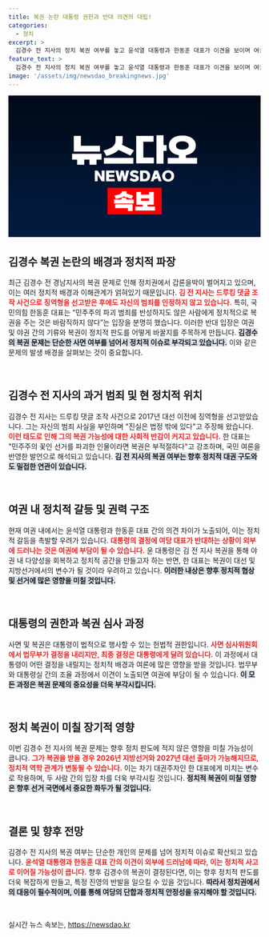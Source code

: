 ```yaml
---
title: 복권 논란 대통령 권한과 반대 의견의 대립!
categories:
  - 정치
excerpt: >
  김경수 전 지사의 정치 복권 여부를 놓고 윤석열 대통령과 한동훈 대표가 이견을 보이며 여권 내 갈등이 불거졌다. 한 대표는 민주주의 파괴 범죄를 반성하지 않은 김 전 지사의 복권을 반대하는 목소리를 높여 정치적 긴장이 고조되고 있다. 과연, 윤 대통령의 결정은 어떻게 될까?
feature_text: >
  김경수 전 지사의 정치 복권 여부를 놓고 윤석열 대통령과 한동훈 대표가 이견을 보이며 여권 내 갈등이 불거졌다. 한 대표는 민주주의 파괴 범죄를 반성하지 않은 김 전 지사의 복권을 반대하는 목소리를 높여 정치적 긴장이 고조되고 있다. 과연, 윤 대통령의 결정은 어떻게 될까?
image: '/assets/img/newsdao_breakingnews.jpg'
---
```


<p><img src="/assets/img/newsdao_breakingnews.jpg" alt="koreaapp 속보" /></p>

<h2 data-ke-size="size26">김경수 복권 논란의 배경과 정치적 파장</h2>

<p data-ke-size="size16">최근 김경수 전 경남지사의 복권 문제로 인해 정치권에서 갑론을박이 벌어지고 있으며, 이는 여러 정치적 배경과 이해관계가 얽혀있기 때문입니다. <b><span style="color: #ee2323;">김 전 지사는 드루킹 댓글 조작 사건으로 징역형을 선고받은 후에도 자신의 범죄를 인정하지 않고 있습니다.</span></b> 특히, 국민의힘 한동훈 대표는 “민주주의 파괴 범죄를 반성하지도 않은 사람에게 정치적으로 복권을 주는 것은 바람직하지 않다”는 입장을 분명히 했습니다. 이러한 반대 입장은 여권 및 야권 간의 기류와 복권이 정치적 판도를 어떻게 바꿀지를 주목하게 만듭니다. <b><span style="background-color: #21538527;">김경수의 복권 문제는 단순한 사면 여부를 넘어서 정치적 이슈로 부각되고 있습니다.</span></b> 이와 같은 문제의 발생 배경을 살펴보는 것이 중요합니다.</p>

<p data-ke-size="size16">&nbsp;</p>

<h2 data-ke-size="size26">김경수 전 지사의 과거 범죄 및 현 정치적 위치</h2>

<p data-ke-size="size16">김경수 전 지사는 드루킹 댓글 조작 사건으로 2017년 대선 이전에 징역형을 선고받았습니다. 그는 자신의 범죄 사실을 부인하며 "진실은 법정 밖에 있다"고 주장해 왔습니다. <b><span style="color: #ee2323;">이런 태도로 인해 그의 복권 가능성에 대한 사회적 반감이 커지고 있습니다.</span></b> 한 대표는 "민주주의 꽃인 선거를 파괴한 인물이라면 복권은 부적절하다"고 강조하며, 국민 여론을 반영한 발언으로 해석되고 있습니다. <b><span style="background-color: #21538527;">김 전 지사의 복권 여부는 향후 정치적 대권 구도와도 밀접한 연관이 있습니다.</span></b></p>

<p data-ke-size="size16">&nbsp;</p>

<h2 data-ke-size="size26">여권 내 정치적 갈등 및 권력 구조</h2>

<p data-ke-size="size16">현재 여권 내에서는 윤석열 대통령과 한동훈 대표 간의 의견 차이가 노출되어, 이는 정치적 갈등을 촉발할 우려가 있습니다. <b><span style="color: #ee2323;">대통령의 결정에 여당 대표가 반대하는 상황이 외부에 드러나는 것은 여권에 부담이 될 수 있습니다.</span></b> 윤 대통령은 김 전 지사 복권을 통해 야권 내 다양성을 회복하고 정치적 공간을 만들고자 하는 반면, 한 대표는 복권이 대선 및 지방선거에서의 변수가 될 것이라 우려하고 있습니다. <b><span style="background-color: #21538527;">이러한 내상은 향후 정치적 협상 및 선거에 많은 영향을 미칠 것입니다.</span></b></p>

<p data-ke-size="size16">&nbsp;</p>

<h2 data-ke-size="size26">대통령의 권한과 복권 심사 과정</h2>

<p data-ke-size="size16">사면 및 복권은 대통령이 법적으로 행사할 수 있는 헌법적 권한입니다. <b><span style="color: #ee2323;">사면 심사위원회에서 법무부가 결정을 내리지만, 최종 결정은 대통령에게 달려 있습니다.</span></b> 이 과정에서 대통령이 어떤 결정을 내릴지는 정치적 배경과 여론에 많은 영향을 받을 것입니다. 법무부와 대통령실 간의 조율 과정에서 이견이 노출되면 여권에 부담이 될 수 있습니다. <b><span style="background-color: #21538527;">이 모든 과정은 복권 문제의 중요성을 더욱 부각시킵니다.</span></b></p>

<p data-ke-size="size16">&nbsp;</p>

<h2 data-ke-size="size26">정치 복권이 미칠 장기적 영향</h2>

<p data-ke-size="size16">이번 김경수 전 지사의 복권 문제는 향후 정치 판도에 적지 않은 영향을 미칠 가능성이 큽니다. <b><span style="color: #ee2323;">그가 복권을 받을 경우 2026년 지방선거와 2027년 대선 출마가 가능해지므로, 정치적 역학 관계가 변동될 수 있습니다.</span></b> 이는 차기 대권주자인 한 대표에게 미치는 변수로 작용하며, 두 사람 간의 입장 차를 더욱 부각시킬 것입니다. <b><span style="background-color: #21538527;">정치적 복권이 미칠 영향은 향후 선거 국면에서 중요한 화두가 될 것입니다.</span></b></p>

<p data-ke-size="size16">&nbsp;</p>

<h2 data-ke-size="size26">결론 및 향후 전망</h2>

<p data-ke-size="size16">김경수 전 지사의 복권 여부는 단순한 개인의 문제를 넘어 정치적 이슈로 확산되고 있습니다. <b><span style="color: #ee2323;">윤석열 대통령과 한동훈 대표 간의 이견이 외부에 드러남에 따라, 이는 정치적 사고로 이어질 가능성이 큽니다.</span></b> 향후 김경수의 복권이 결정된다면, 이는 향후 정치적 판도를 더욱 복잡하게 만들고, 특정 진영의 반발을 일으킬 수 있을 것입니다. <b><span style="background-color: #21538527;">따라서 정치권에서의 대응이 필수적이며, 이를 통해 여당의 단합과 정치적 안정성을 유지해야 할 것입니다.</span></b></p>

<p data-ke-size="size16">&nbsp;</p>
실시간 뉴스 속보는, <a href="https://newsdao.kr" rel="dofollow">https://newsdao.kr</a>


